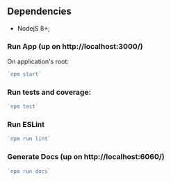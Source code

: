 
## Dependencies
* NodejS 8+;

### Run App (up on http://localhost:3000/)

On application's root: 

```js 
`npm start`
```

### Run tests and coverage:
```js 
`npm test`
```
### Run ESLint
```js 
`npm run lint`
```

### Generate Docs (up on http://localhost:6060/)
```js 
`npm run docs`
```
